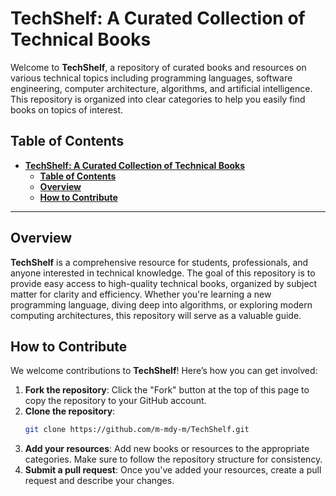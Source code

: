 # **TechShelf: A Curated Collection of Technical Books**

Welcome to **TechShelf**, a repository of curated books and resources on various technical topics including programming languages, software engineering, computer architecture, algorithms, and artificial intelligence. This repository is organized into clear categories to help you easily find books on topics of interest.

## **Table of Contents**

- [**TechShelf: A Curated Collection of Technical Books**](#techshelf-a-curated-collection-of-technical-books)
  - [**Table of Contents**](#table-of-contents)
  - [**Overview**](#overview)
  - [**How to Contribute**](#how-to-contribute)

---

## **Overview**

**TechShelf** is a comprehensive resource for students, professionals, and anyone interested in technical knowledge. The goal of this repository is to provide easy access to high-quality technical books, organized by subject matter for clarity and efficiency. Whether you're learning a new programming language, diving deep into algorithms, or exploring modern computing architectures, this repository will serve as a valuable guide.

## **How to Contribute**

We welcome contributions to **TechShelf**! Here’s how you can get involved:

1. **Fork the repository**: Click the "Fork" button at the top of this page to copy the repository to your GitHub account.
2. **Clone the repository**:
   ```bash
   git clone https://github.com/m-mdy-m/TechShelf.git
   ```
3. **Add your resources**: Add new books or resources to the appropriate categories. Make sure to follow the repository structure for consistency.
4. **Submit a pull request**: Once you've added your resources, create a pull request and describe your changes.